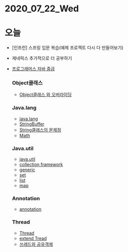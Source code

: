 # 2020_07_22_Wed

# 오늘

- [인프런] 스프링 입문 복습(예제 프로젝트 다시 다 만들어보기)
- 제네릭스 추가적으로 더 공부하기
- [프로그래머스 자바 중급](https://www.notion.so/g1moon/6f09c53e6837428aa558c03fffe1beef)

    ### Object클래스

    - [Object클래스 와 오버라이딩](https://www.notion.so/g1moon/Object-c432bfcb30e74be6a8b55f4411dc3bdb)

    ### Java.lang

    - [java.lang](https://www.notion.so/g1moon/java-lang-d12360cf11e4475cae6fa2f805491f91)
    - [StringBuffer](https://www.notion.so/g1moon/StringBuffer-92c9092a28d1443b955fe9f5edf6f272)
    - [String클래스의 문제점](https://www.notion.so/g1moon/String-1cd304fc2d6244068edcb7ec9535c8f2)
    - [Math](https://www.notion.so/g1moon/Math-76d87a391a4f4826ae414f26be80754a)

    ### Java.util

    - [java.util](https://www.notion.so/g1moon/java-util-43a7a78266db46c88f5e69c6c98f8417)
    - [collection framework](https://www.notion.so/g1moon/711aa77a1afe43aa96d17ab66b705d57)
    - [generic](https://www.notion.so/g1moon/Generic-ee72f4b19753423baf6eef1cd6d80987)
    - [set](https://www.notion.so/g1moon/Set-d23dbd90b093475d84a8148ef0033341)
    - [list](https://www.notion.so/g1moon/List-0e4c077171a74ec097a413d3d2b5c31e)
    - [map](https://www.notion.so/g1moon/Map-e2cc2fda6bb843c3a1c4bb2802b4430c)

    ### Annotation

    - [annotation](https://www.notion.so/g1moon/Annotation-79e8e573911c46b2a15ae3722f930f8f)

    ### Thread

    - [Thread](https://www.notion.so/g1moon/Thread-0eb6f5e3a3d14094b24fc3af1a10c4da)
    - [extend Tread](https://www.notion.so/g1moon/extend-Thread-7b7238039314496892a764d7fec6a6b0)
    - [쓰레드와 공유객체](https://www.notion.so/g1moon/adf2a943f02642e5aa95e04bb4351eb4)